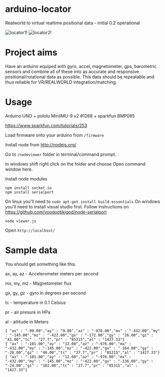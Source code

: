 arduino-locator
==============

Realworld to virtual realtime positional data - initial 0.2 operational

![locator1!](https://raw.github.com/fluentart/arduino-locator/master/screenshot1.jpg)
![locator2!](https://raw.github.com/fluentart/arduino-locator/master/screenshot2.jpg)

Project aims
===============

Have an arduino equiped with gyro, accel, magnetometer, gps, barometric sensors and combine all of these into as accurate and responsive positional/rotational data as possible. This data should be repeatable and thus reliable for VR/REALWORLD integration/matching.

Usage
=====

Arduino UNO + pololu MiniIMU-9 v2 #1268 + sparkfun BMP085

https://www.sparkfun.com/tutorials/253

Load firmware onto your arduino from `/firmware`

Install node from http://nodejs.org/

Go to `/nodeviewer` folder in terminal/command prompt.

In windows shift right click on the folder and choose Open command window here.

Install node modules

```
npm install socket.io
npm install serialport
```

On linux you'll need to `sudo apt-get install build-essentials`
On windows you'll need to install visual studio first. Follow instructions on https://github.com/voodootikigod/node-serialport

```
node viewer.js
```

Open `http://localhost/`

Sample data
===========

You should get something like this. 

ax, ay, az  - Accelerometer meters per second

mx, my, mz  - Magnetometer flux

gx, gy, gz 	- gyro in degrees per second

tc 			- temperature in 0.1 Celsius

pr  		- air presure in HPa

al    		- altitude in Meters

```
{ "ax" : "-99.00","ay" : "9.00","az" : "-978.00","mx" : "-432.00","my" : "-145.00","mz" : "-422.00","gx" : "-172.00","gy" : "26.00","gz" : "41.00","tc" : "27.7","pr" : "85315","al" : "1427.33"}
{ "ax" : "-101.00","ay" : "12.00","az" : "-976.00","mx" : "-432.00","my" : "-145.00","mz" : "-422.00","gx" : "-164.00","gy" : "-20.00","gz" : "40.00","tc" : "27.7","pr" : "85315","al" : "1427.33"}
{ "ax" : "-101.00","ay" : "12.00","az" : "-976.00","mx" : "-432.00","my" : "-145.00","mz" : "-422.00","gx" : "-136.00","gy" : "-24.00","gz" : "102.00","tc" : "27.7","pr" : "85315","al" : "1427.33"}

```
